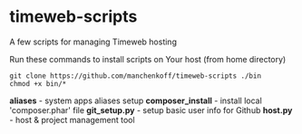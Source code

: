 # timeweb-scripts
A few scripts for managing Timeweb hosting

Run these commands to install scripts on Your host (from home directory)

```
git clone https://github.com/manchenkoff/timeweb-scripts ./bin
chmod +x bin/*
```

**aliases** - system apps aliases setup
**composer_install** - install local 'composer.phar' file
**git_setup.py** - setup basic user info for Github
**host.py** - host & project management tool

